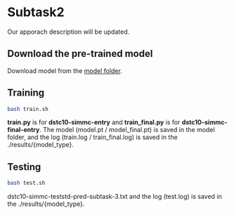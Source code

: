 # Subtask2
Our apporach description will be updated.

## Download the pre-trained model 
Download model from the [model folder]().

## Training
```bash
bash train.sh
```
**train.py** is for **dstc10-simmc-entry** and **train_final.py** is for **dstc10-simmc-final-entry**. The model (model.pt / model_final.pt) is saved in the model folder, and the log (train.log / train_final.log) is saved in the ./results/{model_type}.

## Testing
```bash
bash test.sh
```
dstc10-simmc-teststd-pred-subtask-3.txt and the log (test.log) is saved in the ./results/{model_type}.